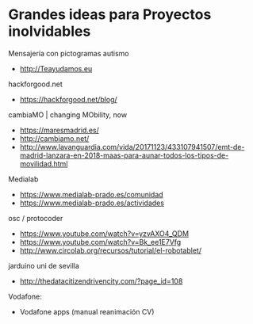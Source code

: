 # Grandes ideas para Proyectos inolvidables


Mensajería con pictogramas autismo
* http://Teayudamos.eu

hackforgood.net
* https://hackforgood.net/blog/

cambiaMO | changing MObility, now
* https://maresmadrid.es/
* http://cambiamo.net/
* http://www.lavanguardia.com/vida/20171123/433107941507/emt-de-madrid-lanzara-en-2018-maas-para-aunar-todos-los-tipos-de-movilidad.html

Medialab
* https://www.medialab-prado.es/comunidad
* https://www.medialab-prado.es/actividades

osc / protocoder
* https://www.youtube.com/watch?v=yzvAXO4_QDM
* https://www.youtube.com/watch?v=Bk_ee1E7Vfg
* http://www.circolab.org/recursos/tutorial/el-robotablet/

jarduino uni de sevilla
* http://thedatacitizendrivencity.com/?page_id=108

Vodafone:
* Vodafone apps (manual reanimación CV)


